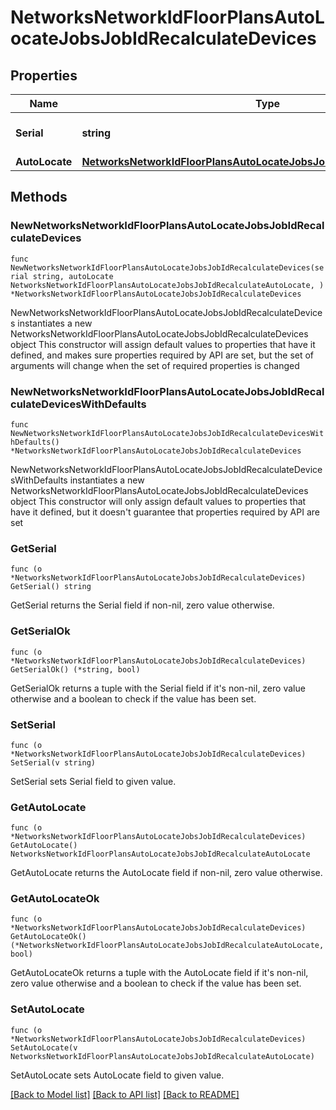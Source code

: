 # NetworksNetworkIdFloorPlansAutoLocateJobsJobIdRecalculateDevices

## Properties

Name | Type | Description | Notes
------------ | ------------- | ------------- | -------------
**Serial** | **string** | Serial for device to update | 
**AutoLocate** | [**NetworksNetworkIdFloorPlansAutoLocateJobsJobIdRecalculateAutoLocate**](NetworksNetworkIdFloorPlansAutoLocateJobsJobIdRecalculateAutoLocate.md) |  | 

## Methods

### NewNetworksNetworkIdFloorPlansAutoLocateJobsJobIdRecalculateDevices

`func NewNetworksNetworkIdFloorPlansAutoLocateJobsJobIdRecalculateDevices(serial string, autoLocate NetworksNetworkIdFloorPlansAutoLocateJobsJobIdRecalculateAutoLocate, ) *NetworksNetworkIdFloorPlansAutoLocateJobsJobIdRecalculateDevices`

NewNetworksNetworkIdFloorPlansAutoLocateJobsJobIdRecalculateDevices instantiates a new NetworksNetworkIdFloorPlansAutoLocateJobsJobIdRecalculateDevices object
This constructor will assign default values to properties that have it defined,
and makes sure properties required by API are set, but the set of arguments
will change when the set of required properties is changed

### NewNetworksNetworkIdFloorPlansAutoLocateJobsJobIdRecalculateDevicesWithDefaults

`func NewNetworksNetworkIdFloorPlansAutoLocateJobsJobIdRecalculateDevicesWithDefaults() *NetworksNetworkIdFloorPlansAutoLocateJobsJobIdRecalculateDevices`

NewNetworksNetworkIdFloorPlansAutoLocateJobsJobIdRecalculateDevicesWithDefaults instantiates a new NetworksNetworkIdFloorPlansAutoLocateJobsJobIdRecalculateDevices object
This constructor will only assign default values to properties that have it defined,
but it doesn't guarantee that properties required by API are set

### GetSerial

`func (o *NetworksNetworkIdFloorPlansAutoLocateJobsJobIdRecalculateDevices) GetSerial() string`

GetSerial returns the Serial field if non-nil, zero value otherwise.

### GetSerialOk

`func (o *NetworksNetworkIdFloorPlansAutoLocateJobsJobIdRecalculateDevices) GetSerialOk() (*string, bool)`

GetSerialOk returns a tuple with the Serial field if it's non-nil, zero value otherwise
and a boolean to check if the value has been set.

### SetSerial

`func (o *NetworksNetworkIdFloorPlansAutoLocateJobsJobIdRecalculateDevices) SetSerial(v string)`

SetSerial sets Serial field to given value.


### GetAutoLocate

`func (o *NetworksNetworkIdFloorPlansAutoLocateJobsJobIdRecalculateDevices) GetAutoLocate() NetworksNetworkIdFloorPlansAutoLocateJobsJobIdRecalculateAutoLocate`

GetAutoLocate returns the AutoLocate field if non-nil, zero value otherwise.

### GetAutoLocateOk

`func (o *NetworksNetworkIdFloorPlansAutoLocateJobsJobIdRecalculateDevices) GetAutoLocateOk() (*NetworksNetworkIdFloorPlansAutoLocateJobsJobIdRecalculateAutoLocate, bool)`

GetAutoLocateOk returns a tuple with the AutoLocate field if it's non-nil, zero value otherwise
and a boolean to check if the value has been set.

### SetAutoLocate

`func (o *NetworksNetworkIdFloorPlansAutoLocateJobsJobIdRecalculateDevices) SetAutoLocate(v NetworksNetworkIdFloorPlansAutoLocateJobsJobIdRecalculateAutoLocate)`

SetAutoLocate sets AutoLocate field to given value.



[[Back to Model list]](../README.md#documentation-for-models) [[Back to API list]](../README.md#documentation-for-api-endpoints) [[Back to README]](../README.md)


